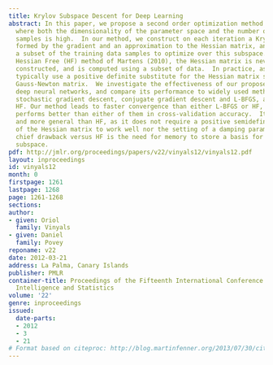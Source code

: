 ```yaml
---
title: Krylov Subspace Descent for Deep Learning
abstract: In this paper, we propose a second order optimization method to learn models
  where both the dimensionality of the parameter space and the number of training
  samples is high.  In our method, we construct on each iteration a Krylov subspace
  formed by the gradient and an approximation to the Hessian matrix, and then use
  a subset of the training data samples to optimize over this subspace.  As with the
  Hessian Free (HF) method of Martens (2010), the Hessian matrix is never explicitly
  constructed, and is computed using a subset of data.  In practice, as in HF, we
  typically use a positive definite substitute for the Hessian matrix such as the
  Gauss-Newton matrix.  We investigate the effectiveness of our proposed method on
  deep neural networks, and compare its performance to widely used methods such as
  stochastic gradient descent, conjugate gradient descent and L-BFGS, and also to
  HF. Our method leads to faster convergence than either L-BFGS or HF, and generally
  performs better than either of them in cross-validation accuracy.  It is also simpler
  and more general than HF, as it does not require a positive semidefinite approximation
  of the Hessian matrix to work well nor the setting of a damping parameter.  The
  chief drawback versus HF is the need for memory to store a basis for the Krylov
  subspace.
pdf: http://jmlr.org/proceedings/papers/v22/vinyals12/vinyals12.pdf
layout: inproceedings
id: vinyals12
month: 0
firstpage: 1261
lastpage: 1268
page: 1261-1268
sections: 
author:
- given: Oriol
  family: Vinyals
- given: Daniel
  family: Povey
reponame: v22
date: 2012-03-21
address: La Palma, Canary Islands
publisher: PMLR
container-title: Proceedings of the Fifteenth International Conference on Artificial
  Intelligence and Statistics
volume: '22'
genre: inproceedings
issued:
  date-parts:
  - 2012
  - 3
  - 21
# Format based on citeproc: http://blog.martinfenner.org/2013/07/30/citeproc-yaml-for-bibliographies/
---
```

